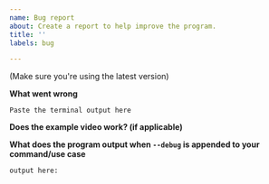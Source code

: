 ```yaml
---
name: Bug report
about: Create a report to help improve the program.
title: ''
labels: bug

---
```


(Make sure you're using the latest version)

**What went wrong**


```
Paste the terminal output here
```

**Does the example video work? (if applicable)**


**What does the program output when `--debug` is appended to your command/use case**

```
output here:
```
